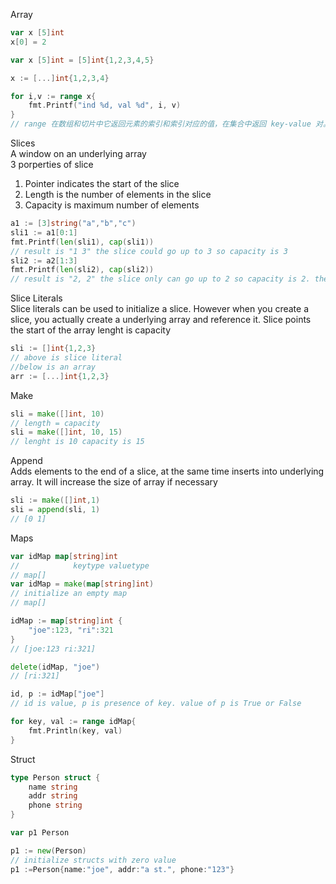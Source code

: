 Array
```go
var x [5]int
x[0] = 2

var x [5]int = [5]int{1,2,3,4,5}

x := [...]int{1,2,3,4}

for i,v := range x{
    fmt.Printf("ind %d, val %d", i, v)
}
// range 在数组和切片中它返回元素的索引和索引对应的值，在集合中返回 key-value 对。

```

Slices<br>
A window on an underlying array<br>
3 porperties of slice<br>
1. Pointer indicates the start of the slice
2. Length is the number of elements in the slice
3. Capacity is maximum number of elements
```go
a1 := [3]string("a","b","c")
sli1 := a1[0:1]
fmt.Printf(len(sli1), cap(sli1))
// result is "1 3" the slice could go up to 3 so capacity is 3
sli2 := a2[1:3]
fmt.Printf(len(sli2), cap(sli2))
// result is "2, 2" the slice only can go up to 2 so capacity is 2. the underlying array and slice start pointer determines its capacity
```

Slice Literals<br>
Slice literals can be used to initialize a slice. However when you create a slice, you actually create a underlying array and reference it. Slice points the start of the array lenght is capacity
```go
sli := []int{1,2,3}
// above is slice literal
//below is an array
arr := [...]int{1,2,3}
```

Make
```go
sli = make([]int, 10)
// length = capacity
sli = make([]int, 10, 15)
// lenght is 10 capacity is 15
```

Append<br>
Adds elements to the end of a slice, at the same time inserts into underlying array.
It will increase the size of array if necessary
```go
sli := make([]int,1)
sli = append(sli, 1)
// [0 1]
```

Maps
```go
var idMap map[string]int
//            keytype valuetype
// map[]
var idMap = make(map[string]int)
// initialize an empty map
// map[]

idMap := map[string]int {
    "joe":123, "ri":321
}
// [joe:123 ri:321]

delete(idMap, "joe")
// [ri:321]

id, p := idMap["joe"]
// id is value, p is presence of key. value of p is True or False

for key, val := range idMap{
    fmt.Println(key, val)
}
```

Struct
```go
type Person struct {
    name string
    addr string
    phone string
}

var p1 Person

p1 := new(Person)
// initialize structs with zero value
p1 :=Person{name:"joe", addr:"a st.", phone:"123"}
```
